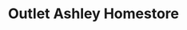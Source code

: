 ---
title: "Outlet Ashley Homestore"
url: /poughkeepsie/outlet-ashley-homestore/
shop: furniture
---